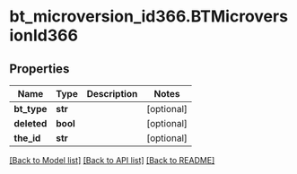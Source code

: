 # bt_microversion_id366.BTMicroversionId366

## Properties
Name | Type | Description | Notes
------------ | ------------- | ------------- | -------------
**bt_type** | **str** |  | [optional] 
**deleted** | **bool** |  | [optional] 
**the_id** | **str** |  | [optional] 

[[Back to Model list]](../README.md#documentation-for-models) [[Back to API list]](../README.md#documentation-for-api-endpoints) [[Back to README]](../README.md)


